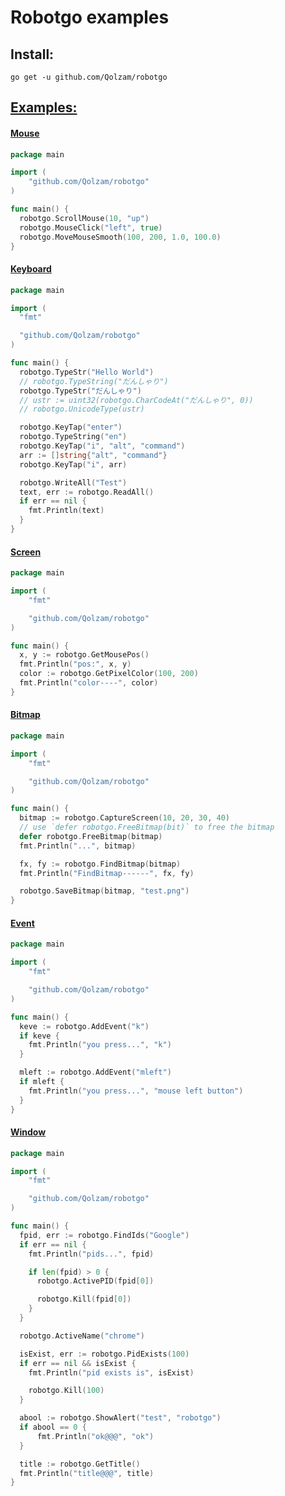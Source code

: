 # Robotgo examples

## Install:
```
go get -u github.com/Qolzam/robotgo  
```

## [Examples:](https://github.com/Qolzam/robotgo/blob/master/examples)

#### [Mouse](https://github.com/Qolzam/robotgo/blob/master/examples/mouse/main.go)

```Go
package main

import (
	"github.com/Qolzam/robotgo"
)

func main() {
  robotgo.ScrollMouse(10, "up")
  robotgo.MouseClick("left", true)
  robotgo.MoveMouseSmooth(100, 200, 1.0, 100.0)
} 
``` 

#### [Keyboard](https://github.com/Qolzam/robotgo/blob/master/examples/key/main.go)

```Go
package main

import (
  "fmt"

  "github.com/Qolzam/robotgo"
)

func main() {
  robotgo.TypeStr("Hello World")
  // robotgo.TypeString("だんしゃり")
  robotgo.TypeStr("だんしゃり")
  // ustr := uint32(robotgo.CharCodeAt("だんしゃり", 0))
  // robotgo.UnicodeType(ustr)

  robotgo.KeyTap("enter")
  robotgo.TypeString("en")
  robotgo.KeyTap("i", "alt", "command")
  arr := []string{"alt", "command"}
  robotgo.KeyTap("i", arr)

  robotgo.WriteAll("Test")
  text, err := robotgo.ReadAll()
  if err == nil {
    fmt.Println(text)
  }
} 
```

#### [Screen](https://github.com/Qolzam/robotgo/blob/master/examples/screen/main.go)

```Go
package main

import (
	"fmt"

	"github.com/Qolzam/robotgo"
)

func main() {
  x, y := robotgo.GetMousePos()
  fmt.Println("pos:", x, y)
  color := robotgo.GetPixelColor(100, 200)
  fmt.Println("color----", color)
} 
```

#### [Bitmap](https://github.com/Qolzam/robotgo/blob/master/examples/bitmap/main.go)

```Go
package main

import (
	"fmt"

	"github.com/Qolzam/robotgo"
)

func main() {
  bitmap := robotgo.CaptureScreen(10, 20, 30, 40)
  // use `defer robotgo.FreeBitmap(bit)` to free the bitmap
  defer robotgo.FreeBitmap(bitmap)
  fmt.Println("...", bitmap)

  fx, fy := robotgo.FindBitmap(bitmap)
  fmt.Println("FindBitmap------", fx, fy)

  robotgo.SaveBitmap(bitmap, "test.png")
} 
```

#### [Event](https://github.com/Qolzam/robotgo/blob/master/examples/event/main.go)

```Go
package main

import (
	"fmt"

	"github.com/Qolzam/robotgo"
)

func main() {
  keve := robotgo.AddEvent("k")
  if keve {
    fmt.Println("you press...", "k")
  }

  mleft := robotgo.AddEvent("mleft")
  if mleft {
    fmt.Println("you press...", "mouse left button")
  }
} 
```

#### [Window](https://github.com/Qolzam/robotgo/blob/master/examples/window/main.go)

```Go
package main

import (
	"fmt"

	"github.com/Qolzam/robotgo"
)

func main() {
  fpid, err := robotgo.FindIds("Google")
  if err == nil {
    fmt.Println("pids...", fpid)

    if len(fpid) > 0 {
      robotgo.ActivePID(fpid[0])

      robotgo.Kill(fpid[0])
    }
  }

  robotgo.ActiveName("chrome")

  isExist, err := robotgo.PidExists(100)
  if err == nil && isExist {
    fmt.Println("pid exists is", isExist)

    robotgo.Kill(100)
  }

  abool := robotgo.ShowAlert("test", "robotgo")
  if abool == 0 {
 	  fmt.Println("ok@@@", "ok")
  }

  title := robotgo.GetTitle()
  fmt.Println("title@@@", title)
} 
```